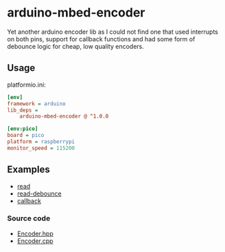 # arduino-mbed-encoder

Yet another arduino encoder lib as I could not find one that used interrupts on both pins,
support for callback functions and had some form of debounce logic for cheap, low quality encoders.

## Usage

platformio.ini:

```ini
[env]
framework = arduino
lib_deps =
    arduino-mbed-encoder @ ^1.0.0

[env:pico]
board = pico
platform = raspberrypi
monitor_speed = 115200
```

## Examples

* [read](examples/read.cpp)
* [read-debounce](examples/read-debounce.cpp)
* [callback](examples/callback.cpp)

### Source code

* [Encoder.hpp](include/Encoder.hpp)
* [Encoder.cpp](src/Encoder.cpp)
